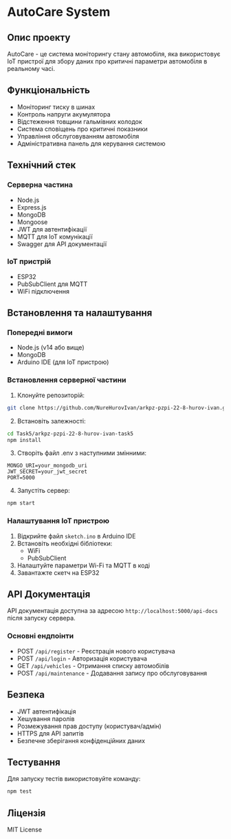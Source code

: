 # AutoCare System

## Опис проекту
AutoCare - це система моніторингу стану автомобіля, яка використовує IoT пристрої для збору даних про критичні параметри автомобіля в реальному часі.

## Функціональність
- Моніторинг тиску в шинах
- Контроль напруги акумулятора
- Відстеження товщини гальмівних колодок
- Система сповіщень про критичні показники
- Управління обслуговуванням автомобіля
- Адміністративна панель для керування системою

## Технічний стек
### Серверна частина
- Node.js
- Express.js
- MongoDB
- Mongoose
- JWT для автентифікації
- MQTT для IoT комунікації
- Swagger для API документації

### IoT пристрій
- ESP32
- PubSubClient для MQTT
- WiFi підключення

## Встановлення та налаштування

### Попередні вимоги
- Node.js (v14 або вище)
- MongoDB
- Arduino IDE (для IoT пристрою)

### Встановлення серверної частини
1. Клонуйте репозиторій:
```bash
git clone https://github.com/NureHurovIvan/arkpz-pzpi-22-8-hurov-ivan.git
```

2. Встановіть залежності:
```bash
cd Task5/arkpz-pzpi-22-8-hurov-ivan-task5
npm install
```

3. Створіть файл .env з наступними змінними:
```env
MONGO_URI=your_mongodb_uri
JWT_SECRET=your_jwt_secret
PORT=5000
```

4. Запустіть сервер:
```bash
npm start
```

### Налаштування IoT пристрою
1. Відкрийте файл `sketch.ino` в Arduino IDE
2. Встановіть необхідні бібліотеки:
   - WiFi
   - PubSubClient
3. Налаштуйте параметри Wi-Fi та MQTT в коді
4. Завантажте скетч на ESP32

## API Документація
API документація доступна за адресою `http://localhost:5000/api-docs` після запуску сервера.

### Основні ендпоінти
- POST `/api/register` - Реєстрація нового користувача
- POST `/api/login` - Авторизація користувача
- GET `/api/vehicles` - Отримання списку автомобілів
- POST `/api/maintenance` - Додавання запису про обслуговування

## Безпека
- JWT автентифікація
- Хешування паролів
- Розмежування прав доступу (користувач/адмін)
- HTTPS для API запитів
- Безпечне зберігання конфіденційних даних

## Тестування
Для запуску тестів використовуйте команду:
```bash
npm test
```

## Ліцензія
MIT License

